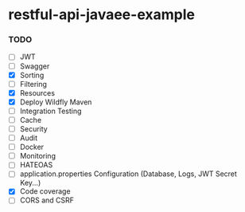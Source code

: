 # restful-api-javaee-example

### TODO

- [ ] JWT
- [ ] Swagger
- [X] Sorting
- [ ] Filtering
- [X] Resources
- [X] Deploy Wildfly Maven
- [ ] Integration Testing
- [ ] Cache
- [ ] Security
- [ ] Audit
- [ ] Docker
- [ ] Monitoring
- [ ] HATEOAS
- [ ] application.properties Configuration (Database, Logs, JWT Secret Key...)
- [X] Code coverage
- [ ] CORS and CSRF